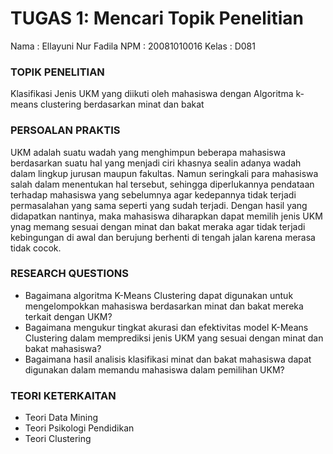 # TUGAS 1: Mencari Topik Penelitian
Nama    : Ellayuni Nur Fadila
NPM     : 20081010016
Kelas   : D081

### TOPIK PENELITIAN
Klasifikasi Jenis UKM yang diikuti oleh mahasiswa dengan Algoritma k-means clustering berdasarkan minat dan bakat

### PERSOALAN PRAKTIS
UKM adalah suatu wadah yang menghimpun beberapa mahasiswa berdasarkan suatu hal yang menjadi ciri khasnya sealin adanya wadah dalam lingkup jurusan maupun fakultas. Namun seringkali para mahasiswa salah dalam menentukan hal tersebut, sehingga diperlukannya pendataan terhadap mahasiswa yang sebelumnya agar kedepannya tidak terjadi permasalahan yang sama seperti yang sudah terjadi. Dengan hasil yang didapatkan nantinya, maka mahasiswa diharapkan dapat memilih jenis UKM ynag memang sesuai dengan minat dan bakat meraka agar tidak terjadi kebingungan di awal dan berujung berhenti di tengah jalan karena merasa tidak cocok.

### RESEARCH QUESTIONS
- Bagaimana algoritma K-Means Clustering dapat digunakan untuk mengelompokkan mahasiswa berdasarkan minat dan bakat mereka terkait dengan UKM?
- Bagaimana mengukur tingkat akurasi dan efektivitas model K-Means Clustering dalam memprediksi jenis UKM yang sesuai dengan minat dan bakat mahasiswa?
- Bagaimana hasil analisis klasifikasi minat dan bakat mahasiswa dapat digunakan dalam memandu mahasiswa dalam pemilihan UKM?

### TEORI KETERKAITAN
- Teori Data Mining
- Teori Psikologi Pendidikan
- Teori Clustering
